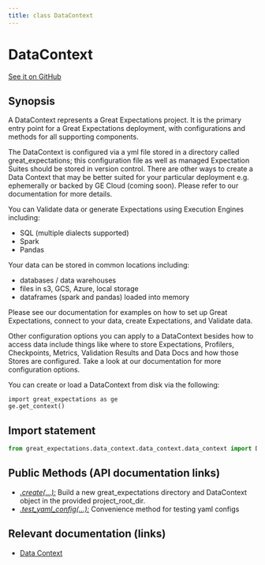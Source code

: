 ```yaml
---
title: class DataContext
---
```

# DataContext
[See it on GitHub](https://github.com/great-expectations/great_expectations/blob/develop/great_expectations/data_context/data_context/data_context.py)

## Synopsis

A DataContext represents a Great Expectations project. It is the primary entry point for a Great Expectations
deployment, with configurations and methods for all supporting components.

The DataContext is configured via a yml file stored in a directory called great_expectations; this configuration
file as well as managed Expectation Suites should be stored in version control. There are other ways to create a
Data Context that may be better suited for your particular deployment e.g. ephemerally or backed by GE Cloud
(coming soon). Please refer to our documentation for more details.

You can Validate data or generate Expectations using Execution Engines including:

* SQL (multiple dialects supported)
* Spark
* Pandas

Your data can be stored in common locations including:

* databases / data warehouses
* files in s3, GCS, Azure, local storage
* dataframes (spark and pandas) loaded into memory

Please see our documentation for examples on how to set up Great Expectations, connect to your data,
create Expectations, and Validate data.

Other configuration options you can apply to a DataContext besides how to access data include things like where to
store Expectations, Profilers, Checkpoints, Metrics, Validation Results and Data Docs and how those Stores are
configured. Take a look at our documentation for more configuration options.

You can create or load a DataContext from disk via the following:
```
import great_expectations as ge
ge.get_context()
```


## Import statement

```python
from great_expectations.data_context.data_context.data_context import DataContext
```


## Public Methods (API documentation links)

- *[.create(...):](../methods/great_expectations-data_context-data_context-data_context-DataContext-create.md)* Build a new great_expectations directory and DataContext object in the provided project_root_dir.
- *[.test_yaml_config(...):](../methods/great_expectations-data_context-data_context-data_context-DataContext-test_yaml_config.md)* Convenience method for testing yaml configs

## Relevant documentation (links)

- [Data Context](../../terms/data_context.md)

